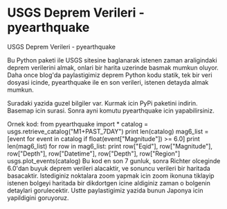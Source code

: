 # USGS Deprem Verileri - pyearthquake


USGS Deprem Verileri - pyearthquake




Bu Python paketi ile USGS sitesine baglanarak istenen zaman araligindaki deprem verilerini almak, onlari bir harita uzerinde basmak mumkun oluyor. Daha once blog'da paylastigimiz deprem Python kodu statik, tek bir veri dosyasi icinde, pyearthquake ile en son verileri, istenen detayda almak mumkun.

Suradaki yazida guzel bilgiler var. Kurmak icin PyPi paketini indirin. Basemap icin surasi. Sonra ayni komutu pyearthquake icin yapabilirsiniz.

Ornek kod:
from pyearthquake import *
catalog = usgs.retrieve_catalog("M1+PAST_7DAY")
print len(catalog)
mag6_list = [event for event in catalog if float(event["Magnitude"]) >= 6.0]
print len(mag6_list)
for row in mag6_list:
   print row["Eqid"], row["Magnitude"], row["Depth"],
   row["Datetime"], row["Depth"], row["Region"]  
usgs.plot_events(catalog)
Bu kod en son 7 gunluk, sonra Richter olceginde 6.0'dan buyuk deprem verileri alacaktir, ve sonuncu verileri bir haritada basacaktir. Istediginiz noktalara zoom yapmak icin zoom ikonuna tiklayip istenen bolgeyi haritada bir dikdortgen icine aldiginiz zaman o bolgenin detaylari gorulecektir. Ustte paylastigimiz yazida bunun Japonya icin yapildigini goruyoruz.




